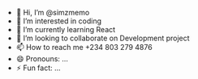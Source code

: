 - 👋 Hi, I’m @simzmemo
- 👀 I’m interested in coding
- 🌱 I’m currently learning React
- 💞️ I’m looking to collaborate on Development project
- 📫 How to reach me +234 803 279 4876
- 😄 Pronouns: ...
- ⚡ Fun fact: ...

<!---
simzmemo/simzmemo is a ✨ special ✨ repository because its `README.md` (this file) appears on your GitHub profile.
You can click the Preview link to take a look at your changes.
--->
